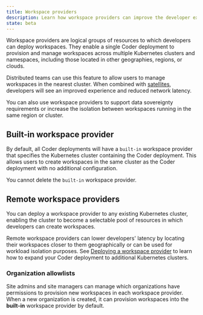 ```yaml
---
title: Workspace providers
description: Learn how workspace providers can improve the developer experience.
state: beta
---
```


Workspace providers are logical groups of resources to which developers can
deploy workspaces. They enable a single Coder deployment to provision and manage
workspaces across multiple Kubernetes clusters and namespaces, including those
located in other geographies, regions, or clouds.

Distributed teams can use this feature to allow users to manage workspaces in
the nearest cluster. When combined with [satellites](../satellites/index.md),
developers will see an improved experience and reduced network latency.

You can also use workspace providers to support data sovereignty requirements or
increase the isolation between workspaces running in the same region or cluster.

## Built-in workspace provider

By default, all Coder deployments will have a `built-in` workspace provider that
specifies the Kubernetes cluster containing the Coder deployment. This allows
users to create workspaces in the same cluster as the Coder deployment with no
additional configuration.

You cannot delete the `built-in` workspace provider.

## Remote workspace providers

You can deploy a workspace provider to any existing Kubernetes cluster, enabling
the cluster to become a selectable pool of resources in which developers can
create workspaces.

Remote workspace providers can lower developers' latency by locating their
workspaces closer to them geographically or can be used for workload isolation
purposes. See [Deploying a workspace provider](deployment.md) to learn how to
expand your Coder deployment to additional Kubernetes clusters.

### Organization allowlists

Site admins and site managers can manage which organizations have permissions to
provision new workspaces in each workspace provider. When a new organization is
created, it can provision workspaces into the **built-in** workspace provider by
default.
